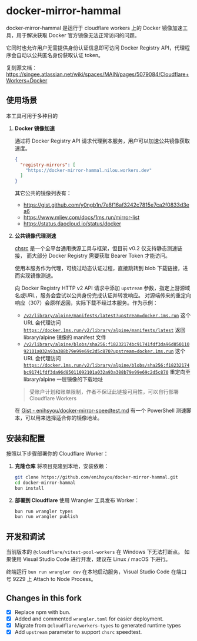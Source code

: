 # docker-mirror-hammal

docker-mirror-hammal 是运行于 cloudflare workers 上的 Docker 镜像加速工具，用于解决获取 Docker 官方镜像无法正常访问的问题。

它同时也允许用户无需提供身份认证信息即可访问 Docker Registry API，代理程序会自动以公共匿名身份获取认证 token。

复刻源文档： <https://singee.atlassian.net/wiki/spaces/MAIN/pages/5079084/Cloudflare+Workers+Docker>

## 使用场景

本工具可用于多种目的

1. **Docker 镜像加速**

    通过将 Docker Registry API 请求代理到本服务，用户可以加速公共镜像获取速度。

    ```json
    {
      "registry-mirrors": [
        "https://docker-mirror-hammal.nilou.workers.dev"
      ]
    }
    ```

    其它公共的镜像列表有：
    - <https://gist.github.com/y0ngb1n/7e8f16af3242c7815e7ca2f0833d3ea6>
    - <https://www.mliev.com/docs/1ms.run/mirror-list>
    - <https://status.daocloud.io/status/docker>

2. **公共镜像代理测速**

    [chsrc](https://github.com/RubyMetric/chsrc) 是一个全平台通用换源工具与框架，但目前 v0.2 仅支持静态测速链接，
    而大部分 Docker Registry 需要获取 Bearer Token 才能访问。

    使用本服务作为代理，可绕过动态认证过程，直接跳转到 blob 下载链接，进而实现镜像测速。

    向 Docker Registry HTTP v2 API 请求中添加 `upstream` 参数，指定上游源域名或URL，服务会尝试以公共身份完成认证并转发响应。
    对源端传来的重定向响应（307）会原样返回，实际下载不经过本服务。作为示例：

    - [`/v2/library/alpine/manifests/latest?upstream=docker.1ms.run`](https://docker-mirror-hammal.nilou.workers.dev/v2/library/alpine/manifests/latest?upstream=docker.1ms.run) 这个 URL 会代理访问 [`https://docker.1ms.run/v2/library/alpine/manifests/latest`](https://docker.1ms.run/v2/library/alpine/manifests/latest) 返回
      library/alpine 镜像的 manifest 文件
    - [`/v2/library/alpine/blobs/sha256:f18232174bc91741fdf3da96d85011092101a032a93a388b79e99e69c2d5c870?upstream=docker.1ms.run`](https://docker-mirror-hammal.nilou.workers.dev/v2/library/alpine/blobs/sha256:f18232174bc91741fdf3da96d85011092101a032a93a388b79e99e69c2d5c870?upstream=docker.1ms.run) 这个 URL 会代理访问 [`https://docker.1ms.run/v2/library/alpine/blobs/sha256:f18232174bc91741fdf3da96d85011092101a032a93a388b79e99e69c2d5c870`](https://docker.1ms.run/v2/library/alpine/blobs/sha256:f18232174bc91741fdf3da96d85011092101a032a93a388b79e99e69c2d5c870) 重定向至 library/alpine 一层镜像的下载地址

    > 受账户计划和账单限制，作者不保证此链接可用性，可以自行部署 Cloudflare Workers

    在 [Gist - enihsyou/docker-mirror-speedtest.md](https://gist.github.com/enihsyou/dafa9fca2e0db2623ecf7db500842b87) 有一个 PowerShell 测速脚本，可以用来选择适合你的镜像地址。

## 安装和配置

按照以下步骤部署你的 Cloudflare Worker：

1. **克隆仓库**
   将项目克隆到本地，安装依赖：

   ```bash
   git clone https://github.com/enihsyou/docker-mirror-hammal.git
   cd docker-mirror-hammal
   bun install
   ```

2. **部署到 Cloudflare**
   使用 Wrangler 工具发布 Worker：

   ```bash
   bun run wrangler types
   bun run wrangler publish
   ```

## 开发和调试

当前版本的 `@cloudflare/vitest-pool-workers` 在 Windows 下无法打断点。
如果使用 Visual Studio Code 进行开发，建议在 Linux / macOS 下进行。

终端运行 `bun run wrangler dev` 在本地启动服务，Visual Studio Code 在端口号 9229 上 Attach to Node Process。

## Changes in this fork

- [x] Replace npm with bun.
- [x] Added and commented `wrangler.toml` for easier deployment.
- [x] Migrate from `@cloudflare/workers-types` to generated runtime types
- [x] Add `upstream` parameter to support `chsrc` speedtest.
